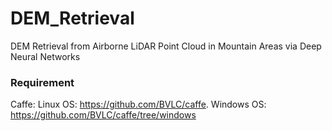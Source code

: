 # DEM_Retrieval
DEM Retrieval from Airborne LiDAR Point Cloud in Mountain Areas via Deep Neural Networks
### Requirement
Caffe: Linux OS: https://github.com/BVLC/caffe. Windows OS: https://github.com/BVLC/caffe/tree/windows 
